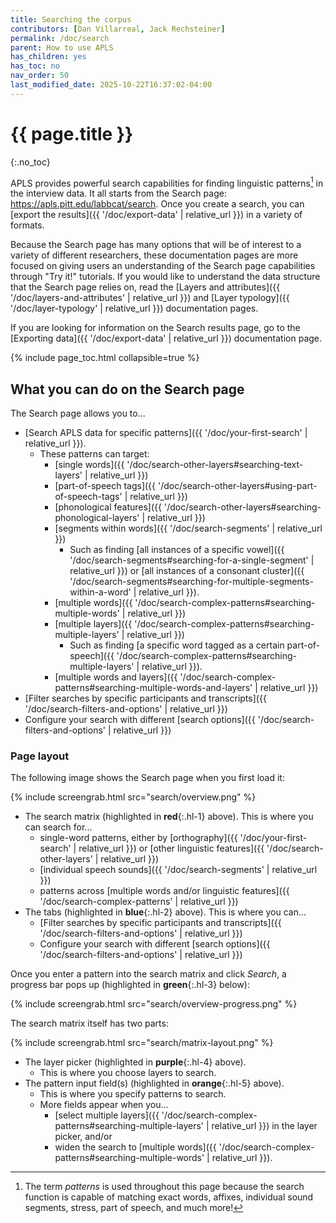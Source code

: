 ```yaml
---
title: Searching the corpus 
contributors: [Dan Villarreal, Jack Rechsteiner]
permalink: /doc/search
parent: How to use APLS
has_children: yes
has_toc: no
nav_order: 50
last_modified_date: 2025-10-22T16:37:02-04:00
---
```


# {{ page.title }}
{:.no_toc}

<!-- 
can generally use more screengrabs throughout (probably after the new UI is live)
also the deictic descriptions of certain features will have to be updated once the new UI is live
-->

APLS provides powerful search capabilities for finding linguistic patterns[^patterns] in the interview data.
It all starts from the <span class="apls-page">Search</span> page: <https://apls.pitt.edu/labbcat/search>.
Once you create a search, you can [export the results]({{ '/doc/export-data' | relative_url }}) in a variety of formats.

[^patterns]: The term _patterns_ is used throughout this page because the search function is capable of matching exact words, affixes, individual sound segments, stress, part of speech, and much more!

Because the <span class="apls-page">Search</span> page has many options that will be of interest to a variety of different researchers, these documentation pages are more focused on giving users an understanding of the <span class="apls-page">Search</span> page capabilities through "Try it!" tutorials.
If you would like to understand the data structure that the <span class="apls-page">Search</span> page relies on, read the [Layers and attributes]({{ '/doc/layers-and-attributes' | relative_url }}) and [Layer typology]({{ '/doc/layer-typology' | relative_url }}) documentation pages.

If you are looking for information on the <span class="apls-page">Search results</span> page, go to the [Exporting data]({{ '/doc/export-data' | relative_url }}) documentation page.

{% include page_toc.html collapsible=true %}

## What you can do on the <span class="apls-page">Search</span> page

The <span class="apls-page">Search</span> page allows you to...
- [Search APLS data for specific patterns]({{ '/doc/your-first-search' | relative_url }}).
  - These patterns can target: 
    - [single words]({{ '/doc/search-other-layers#searching-text-layers' | relative_url }})
    - [part-of-speech tags]({{ '/doc/search-other-layers#using-part-of-speech-tags' | relative_url }})
    - [phonological features]({{ '/doc/search-other-layers#searching-phonological-layers' | relative_url }})
    - [segments within words]({{ '/doc/search-segments' | relative_url }})
      - Such as finding [all instances of a specific vowel]({{ '/doc/search-segments#searching-for-a-single-segment' | relative_url }}) or [all instances of a consonant cluster]({{ '/doc/search-segments#searching-for-multiple-segments-within-a-word' | relative_url }}).
    - [multiple words]({{ '/doc/search-complex-patterns#searching-multiple-words' | relative_url }})
    - [multiple layers]({{ '/doc/search-complex-patterns#searching-multiple-layers' | relative_url }})
      - Such as finding [a specific word tagged as a certain part-of-speech]({{ '/doc/search-complex-patterns#searching-multiple-layers' | relative_url }}).
    - [multiple words and layers]({{ '/doc/search-complex-patterns#searching-multiple-words-and-layers' | relative_url }})
- [Filter searches by specific participants and transcripts]({{ '/doc/search-filters-and-options' | relative_url }})
- Configure your search with different [search options]({{ '/doc/search-filters-and-options' | relative_url }})

<!-- 
I have two notes that I *think* are possible ideas for the search gallery that will go on this page?
1. searching orthography for matches of `.*ing` and part_of_speech for non-matches of `VBG`
2. searching orthography for matches of `.*a.*` and phonemes for non-matches of `.*[1@Q\$\{#].*`
these could also go on the "Searching complex patterns" page but that already has a lot of try-its
-->

### Page layout

The following image shows the <span class="apls-page">Search</span> page when you first load it:

{% include screengrab.html src="search/overview.png" %}

- The <span class="keyterm">search matrix</span> (highlighted in **red**{:.hl-1} above). This is where you can search for...
  - single-word patterns, either by [orthography]({{ '/doc/your-first-search' | relative_url }}) or [other linguistic features]({{ '/doc/search-other-layers' | relative_url }})
  - [individual speech sounds]({{ '/doc/search-segments' | relative_url }})
  - patterns across [multiple words and/or linguistic features]({{ '/doc/search-complex-patterns' | relative_url }})
- The <span class="keyterm">tabs</span> (highlighted in **blue**{:.hl-2} above). This is where you can...
  - [Filter searches by specific participants and transcripts]({{ '/doc/search-filters-and-options' | relative_url }})
  - Configure your search with different [search options]({{ '/doc/search-filters-and-options' | relative_url }})

Once you enter a pattern into the search matrix and click _Search_, a <span class="keyterm">progress bar</span> pops up (highlighted in **green**{:.hl-3} below):

{% include screengrab.html src="search/overview-progress.png" %}


The search matrix itself has two parts:

{% include screengrab.html src="search/matrix-layout.png" %}

- The <span class="keyterm">layer picker</span> (highlighted in **purple**{:.hl-4} above).
  - This is where you choose layers to search.
- The <span class="keyterm">pattern input field(s)</span> (highlighted in **orange**{:.hl-5} above).
  - This is where you specify patterns to search.
  - More fields appear when you...
    - [select multiple layers]({{ '/doc/search-complex-patterns#searching-multiple-layers' | relative_url }}) in the layer picker, and/or
    - widen the search to [multiple words]({{ '/doc/search-complex-patterns#searching-multiple-words' | relative_url }}).
